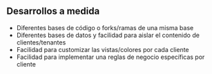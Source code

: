 ## Desarrollos a medida

* Diferentes bases de código o forks/ramas de una misma base
* Diferentes bases de datos y facilidad para aislar el contenido
  de clientes/tenantes
* Facilidad para customizar las vistas/colores por cada cliente
* Facilidad para implementar una reglas de negocio específicas por
  cliente

